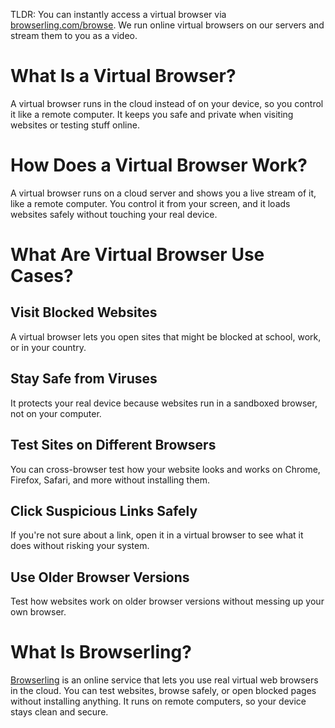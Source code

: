 TLDR: You can instantly access a virtual browser via [browserling.com/browse](https://www.browserling.com/browse). We run online virtual browsers on our servers and stream them to you as a video.

# What Is a Virtual Browser?

A virtual browser runs in the cloud instead of on your device, so you control it like a remote computer. It keeps you safe and private when visiting websites or testing stuff online.

# How Does a Virtual Browser Work?

A virtual browser runs on a cloud server and shows you a live stream of it, like a remote computer. You control it from your screen, and it loads websites safely without touching your real device.

# What Are Virtual Browser Use Cases?

## Visit Blocked Websites

A virtual browser lets you open sites that might be blocked at school, work, or in your country.

## Stay Safe from Viruses

It protects your real device because websites run in a sandboxed browser, not on your computer.

## Test Sites on Different Browsers

You can cross-browser test how your website looks and works on Chrome, Firefox, Safari, and more without installing them.

## Click Suspicious Links Safely

If you're not sure about a link, open it in a virtual browser to see what it does without risking your system.

## Use Older Browser Versions

Test how websites work on older browser versions without messing up your own browser.

# What Is Browserling?

[Browserling](https://www.browserling.com) is an online service that lets you use real virtual web browsers in the cloud. You can test websites, browse safely, or open blocked pages without installing anything. It runs on remote computers, so your device stays clean and secure.
